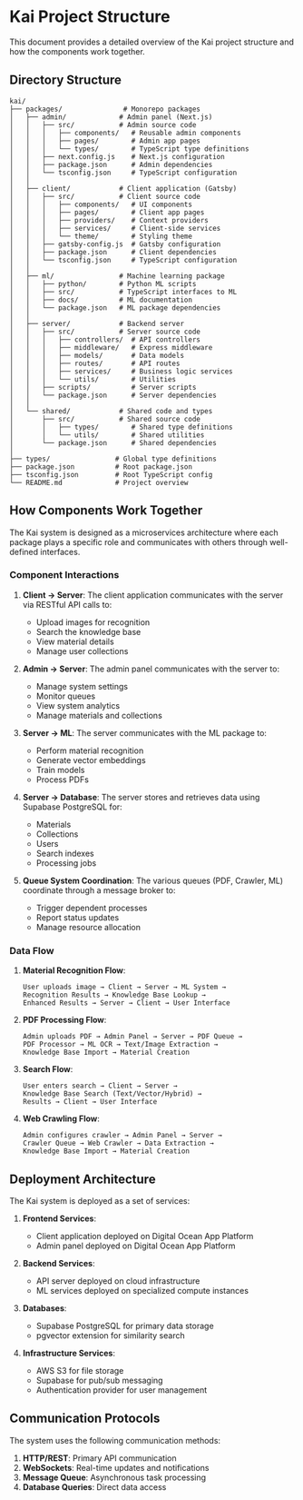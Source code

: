 # Kai Project Structure

This document provides a detailed overview of the Kai project structure and how the components work together.

## Directory Structure

```
kai/
├── packages/               # Monorepo packages
│   ├── admin/             # Admin panel (Next.js)
│   │   ├── src/           # Admin source code
│   │   │   ├── components/   # Reusable admin components
│   │   │   ├── pages/        # Admin app pages
│   │   │   └── types/        # TypeScript type definitions
│   │   ├── next.config.js    # Next.js configuration
│   │   ├── package.json      # Admin dependencies
│   │   └── tsconfig.json     # TypeScript configuration
│   │
│   ├── client/            # Client application (Gatsby)
│   │   ├── src/           # Client source code
│   │   │   ├── components/   # UI components
│   │   │   ├── pages/        # Client app pages
│   │   │   ├── providers/    # Context providers
│   │   │   ├── services/     # Client-side services
│   │   │   └── theme/        # Styling theme
│   │   ├── gatsby-config.js  # Gatsby configuration
│   │   ├── package.json      # Client dependencies
│   │   └── tsconfig.json     # TypeScript configuration
│   │
│   ├── ml/                # Machine learning package
│   │   ├── python/        # Python ML scripts
│   │   ├── src/           # TypeScript interfaces to ML
│   │   ├── docs/          # ML documentation
│   │   └── package.json   # ML package dependencies
│   │
│   ├── server/            # Backend server
│   │   ├── src/           # Server source code
│   │   │   ├── controllers/  # API controllers
│   │   │   ├── middleware/   # Express middleware
│   │   │   ├── models/       # Data models
│   │   │   ├── routes/       # API routes
│   │   │   ├── services/     # Business logic services
│   │   │   └── utils/        # Utilities
│   │   ├── scripts/          # Server scripts
│   │   └── package.json      # Server dependencies
│   │
│   └── shared/            # Shared code and types
│       ├── src/           # Shared source code
│       │   ├── types/        # Shared type definitions
│       │   └── utils/        # Shared utilities
│       └── package.json      # Shared dependencies
│
├── types/                # Global type definitions
├── package.json          # Root package.json
├── tsconfig.json         # Root TypeScript config
└── README.md             # Project overview
```

## How Components Work Together

The Kai system is designed as a microservices architecture where each package plays a specific role and communicates with others through well-defined interfaces.

### Component Interactions

1. **Client → Server**: The client application communicates with the server via RESTful API calls to:
   - Upload images for recognition
   - Search the knowledge base
   - View material details
   - Manage user collections

2. **Admin → Server**: The admin panel communicates with the server to:
   - Manage system settings
   - Monitor queues
   - View system analytics
   - Manage materials and collections

3. **Server → ML**: The server communicates with the ML package to:
   - Perform material recognition
   - Generate vector embeddings
   - Train models
   - Process PDFs

4. **Server → Database**: The server stores and retrieves data using Supabase PostgreSQL for:
   - Materials
   - Collections
   - Users
   - Search indexes
   - Processing jobs

5. **Queue System Coordination**: The various queues (PDF, Crawler, ML) coordinate through a message broker to:
   - Trigger dependent processes
   - Report status updates
   - Manage resource allocation

### Data Flow

1. **Material Recognition Flow**:
   ```
   User uploads image → Client → Server → ML System → 
   Recognition Results → Knowledge Base Lookup → 
   Enhanced Results → Server → Client → User Interface
   ```

2. **PDF Processing Flow**:
   ```
   Admin uploads PDF → Admin Panel → Server → PDF Queue → 
   PDF Processor → ML OCR → Text/Image Extraction → 
   Knowledge Base Import → Material Creation
   ```

3. **Search Flow**:
   ```
   User enters search → Client → Server → 
   Knowledge Base Search (Text/Vector/Hybrid) → 
   Results → Client → User Interface
   ```

4. **Web Crawling Flow**:
   ```
   Admin configures crawler → Admin Panel → Server → 
   Crawler Queue → Web Crawler → Data Extraction → 
   Knowledge Base Import → Material Creation
   ```

## Deployment Architecture

The Kai system is deployed as a set of services:

1. **Frontend Services**:
   - Client application deployed on Digital Ocean App Platform
   - Admin panel deployed on Digital Ocean App Platform

2. **Backend Services**:
   - API server deployed on cloud infrastructure
   - ML services deployed on specialized compute instances

3. **Databases**:
   - Supabase PostgreSQL for primary data storage
   - pgvector extension for similarity search

4. **Infrastructure Services**:
   - AWS S3 for file storage
   - Supabase for pub/sub messaging
   - Authentication provider for user management

## Communication Protocols

The system uses the following communication methods:

1. **HTTP/REST**: Primary API communication
2. **WebSockets**: Real-time updates and notifications
3. **Message Queue**: Asynchronous task processing
4. **Database Queries**: Direct data access